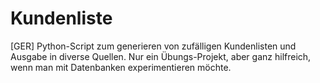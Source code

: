 # Kundenliste

[GER]
Python-Script zum generieren von zufälligen Kundenlisten und Ausgabe in diverse Quellen.
Nur ein Übungs-Projekt, aber ganz hilfreich, wenn man mit Datenbanken experimentieren möchte.
